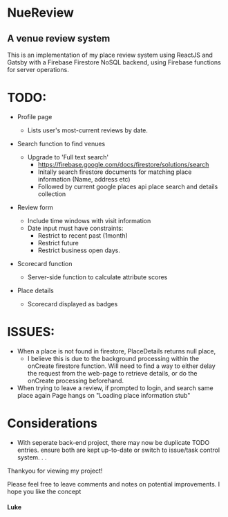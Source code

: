 # NueReview
## A venue review system

This is an implementation of my place review system using ReactJS and Gatsby with
a Firebase Firestore NoSQL backend, using Firebase functions for server operations.

# TODO:
- Profile page
  - Lists user's most-current reviews by date.
- Search function to find venues
    - Upgrade to 'Full text search'
        - https://firebase.google.com/docs/firestore/solutions/search
        - Initally search firestore documents for matching place information (Name, address etc)
        - Followed by current google places api place search and details collection
- Review form
  - Include time windows with visit information
  - Date input must have constraints:
    - Restrict to recent past (1month)
    - Restrict future
    - Restrict business open days.

- Scorecard function
    - Server-side function to calculate attribute scores
- Place details
  - Scorecard displayed as badges

# ISSUES:
- When a place is not found in firestore, PlaceDetails returns null place,
  - I believe this is due to the background processing within the onCreate firestore function.
  Will need to find a way to either delay the request from the web-page to retrieve details,
  or do the onCreate processing beforehand.
- When trying to leave a review, if prompted to login, and search same place again
  Page hangs on "Loading place information stub"

# Considerations
- With seperate back-end project, there may now be duplicate TODO entries. ensure both are kept up-to-date or switch to issue/task control system.
.
.

Thankyou for viewing my project!

Please feel free to leave comments and notes on potential improvements.
I hope you like the concept

#### Luke
